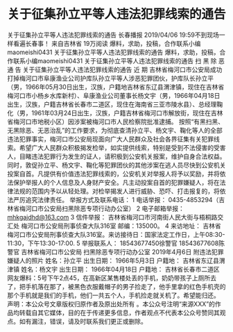 # 关于征集孙立平等人违法犯罪线索的通告

关于征集孙立平等人违法犯罪线索的通告
长春播报
2019/04/06 19:59不到现场一样看遍长春事！  来自吉林省
19万阅读
爆料，求助，投稿，合作联系小编maomeishi0431   关于征集孙立平等人违法犯罪线索的通告
爆料，求助，投稿，合作联系小编maomeishi0431  关于征集孙立平等人违法犯罪线索的通告
扫
黑
除
恶
通
告
关于征集孙立平等人违法犯罪线索的通告
近 期
       吉林省梅河口市公安局成功打掉梅河口市阜康渔业公司护库队孙立平等人涉恶犯罪团伙，护库队长孙立平（男，1966年05月30日出生，汉族，户籍地吉林省东辽县渭津镇，现住在吉林省梅河口市小杨乡水库新村）、阜康渔业公司董事长杨文宇（男，1966年04月18日出生，汉族，户籍吉林省长春市二道区，现住在海南省三亚市陵水县）、总经理鞠化（男，1961年03月24日出生，汉族，户籍吉林省梅河口市解放街，现住在吉林省梅河口市地税小区）因涉案被梅河口市人民检察院批准逮捕。 
       按照“有黑扫黑、无黑除恶、无恶治乱”的工作要求，为彻底查清孙立平、杨文宇、鞠化等人的全部违法犯罪事实，梅河口市公安局现面向广大人民群众及社会各界征集有关犯罪线索。希望广大人民群众积极揭发检举，如实提供线索，特别是受到不法侵害的受害人，目睹违法犯罪行为发生的证人，请积极到公安机关报案，维护自身合法权益。同时，敦促孙立平、杨文宇、鞠化等犯罪团伙的其他涉案在逃人员尽快到公安机关投案自首。凡提供有价值违法犯罪线索的，公安机关对举报人将予以奖励，并将依法保护举报人的个人信息及人身财产安全。凡主动投案自首的犯罪嫌疑人，将在法律法规的范围内予以从轻处理。对检举揭发人进行威胁、恐吓、打击报复的，将依法严厉追究法律责任。
举报方式及联系电话：
1
电话举报：
0435-4853294（吉林省梅河口市公安局扫黑除恶专项行动办公室）
2
电子邮箱举报：
mhkgajdhd@163.com
3
信件举报：
吉林省梅河口市河南街人民大街与梧桐路交汇处 梅河口市公安局刑事侦查大队316室  邮编：135000。
4
来访地址：
吉林省梅河口市公安局刑事侦查大队316室。来访接待日：国家法定工作日，上午08:30-11:30，下午13:30-17:00.
5
举报联系人：
18543677450徐警官
18543677608陈警官
吉林省梅河口市公安局
扫黑除恶专项行动办公室
2019年4月6日
附违法犯罪嫌疑人的照片
姓名：孙立平
出生日期：
1966年5月3日
户籍地：
吉林省东辽县渭津镇
姓名：杨文宇
出生日期：
1966年04月18日
户籍地：
吉林省长春市二道区
网友爆料：5号下午2点45，在高新区某售楼处丢的手机，奶奶带孩子上厕所去了，把手机落在那了，被黑色衣服戴帽子的男子捡走了，他手里拿的红色手机壳的那个手机就是我们的手机，他们一共五个人，手机捡走就关机了。希望能归还。
声明：本公众号文章版权归原作者及原出处所有 。本公众号注明“来源XXX”的作品均转载自其它媒体，目的在于传递更多信息，作者观点不代表本公众号赞同其观点。如有漏注，错误，请及时联系我们更正或删除。